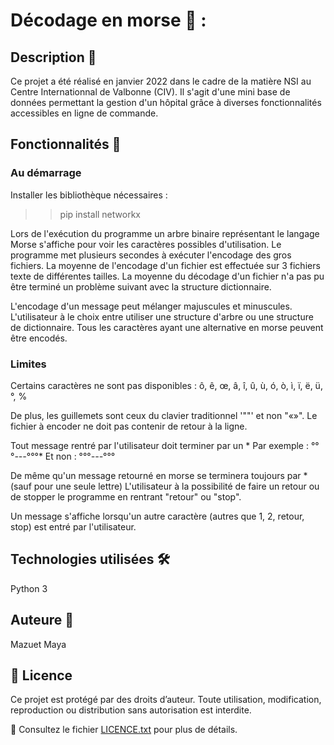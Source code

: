 # Décodage en morse 🔢 :

## Description 📌
Ce projet a été réalisé en janvier 2022 dans le cadre de la matière NSI au Centre Internationnal de Valbonne (CIV).
Il s'agit d'une mini base de données permettant la gestion d'un hôpital grâce à diverses fonctionnalités accessibles en ligne de commande.

## Fonctionnalités 🎯
### Au démarrage 
Installer les bibliothèque nécessaires :
>> pip install networkx

Lors de l'exécution du programme un arbre binaire représentant le langage Morse s'affiche pour voir les caractères possibles d'utilisation.
Le programme met plusieurs secondes à exécuter l'encodage des gros fichiers.
La moyenne de l'encodage d'un fichier est effectuée sur 3 fichiers texte de différentes tailles.
La moyenne du décodage d'un fichier n'a pas pu être terminé un problème suivant avec la structure dictionnaire.

L'encodage d'un message peut mélanger majuscules et minuscules.
L'utilisateur à le choix entre utiliser une structure d'arbre ou une structure de dictionnaire.
Tous les caractères ayant une alternative en morse peuvent être encodés.

### Limites 
Certains caractères ne sont pas disponibles :
ô, ê, œ, â, î, û, ù, ó, ò, ì, ï, ë, ü, °, %

De plus, les guillemets sont ceux du clavier traditionnel '""' et non "«»".
Le fichier à encoder ne doit pas contenir de retour à la ligne.

Tout message rentré par l'utilisateur doit terminer par un *
Par exemple :
°°°*---*°°°*
Et non :
°°°*---*°°°

De même qu'un message retourné en morse se terminera toujours par * (sauf pour une seule lettre)
L'utilisateur à la possibilité de faire un retour ou de stopper le programme en rentrant "retour" ou "stop".

Un message s'affiche lorsqu'un autre caractère (autres que 1, 2, retour, stop) est entré par l'utilisateur.

## Technologies utilisées 🛠
Python 3

## Auteure 👥
Mazuet Maya

## 📜 Licence  
Ce projet est protégé par des droits d’auteur. Toute utilisation, modification, reproduction ou distribution sans autorisation est interdite.  

🔗 Consultez le fichier [LICENCE.txt](LICENCE.txt) pour plus de détails.  
